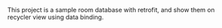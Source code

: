 This project is a sample room database with retrofit, and show them on recycler view using data binding.